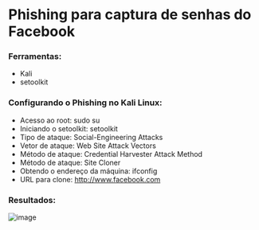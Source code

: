 # Phishing para captura de senhas do Facebook
### Ferramentas:
- Kali
- setoolkit


### Configurando o Phishing no Kali Linux:
- Acesso ao root: sudo su
- Iniciando o setoolkit: setoolkit
- Tipo de ataque: Social-Engineering Attacks
- Vetor de ataque: Web Site Attack Vectors
- Método de ataque: Credential Harvester Attack Method
- Método de ataque: Site Cloner
- Obtendo o endereço da máquina: ifconfig
- URL para clone: http://www.facebook.com

### Resultados:
![image](https://github.com/eu-maria/Cybersecurity-desafio-phishing/assets/26422269/8a39c7df-840e-4d37-9123-b2c1b85211ae)

  
